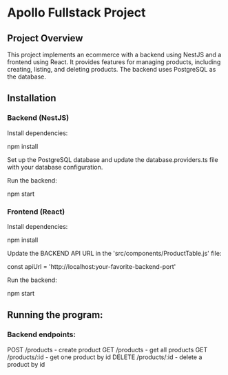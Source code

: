 # Apollo Fullstack Project

## Project Overview

This project implements an ecommerce with a backend using NestJS and a frontend using React. It provides features for managing products, including creating, listing, and deleting products. The backend uses PostgreSQL as the database.

## Installation

### Backend (NestJS)

Install dependencies:

npm install

Set up the PostgreSQL database and update the database.providers.ts file with your database configuration.

Run the backend:

npm start


### Frontend (React)

Install dependencies:

npm install

Update the BACKEND API URL in the 'src/components/ProductTable.js' file:

const apiUrl = 'http://localhost:your-favorite-backend-port'

Run the backend:

npm start

## Running the program:

### Backend endpoints:

POST /products - create product
GET /products - get all products
GET /products/:id - get one product by id
DELETE /products/:id - delete a product by id
